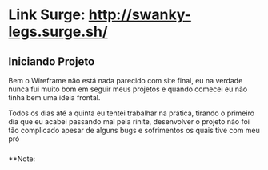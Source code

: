 # Link Surge: http://swanky-legs.surge.sh/



## Iniciando Projeto
Bem o Wireframe não está nada parecido com site final, eu na verdade nunca fui muito bom em seguir meus projetos e quando comecei eu não tinha bem uma ideia frontal.

Todos os dias até a quinta eu tentei trabalhar na prática, tirando o primeiro dia que eu acabei passando mal pela rinite, desenvolver o projeto não foi tão complicado apesar de alguns bugs e sofrimentos os quais tive com meu pró



### 



### 

### 

### 

**Note: 

